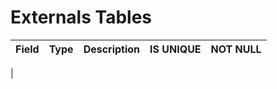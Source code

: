 # Externals Tables

| Field           | Type           | Description                | IS UNIQUE | NOT NULL |
|-----------------|----------------|----------------------------|-----------|----------|
|
